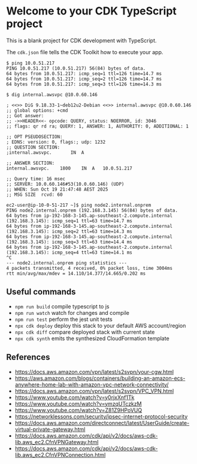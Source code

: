 # Welcome to your CDK TypeScript project

This is a blank project for CDK development with TypeScript.

The `cdk.json` file tells the CDK Toolkit how to execute your app.

```text
$ ping 10.0.51.217
PING 10.0.51.217 (10.0.51.217) 56(84) bytes of data.
64 bytes from 10.0.51.217: icmp_seq=1 ttl=126 time=14.7 ms
64 bytes from 10.0.51.217: icmp_seq=2 ttl=126 time=14.7 ms
64 bytes from 10.0.51.217: icmp_seq=3 ttl=126 time=14.3 ms
```

```text
$ dig internal.awsvpc @10.0.60.146

; <<>> DiG 9.18.33-1~deb12u2-Debian <<>> internal.awsvpc @10.0.60.146
;; global options: +cmd
;; Got answer:
;; ->>HEADER<<- opcode: QUERY, status: NOERROR, id: 3046
;; flags: qr rd ra; QUERY: 1, ANSWER: 1, AUTHORITY: 0, ADDITIONAL: 1

;; OPT PSEUDOSECTION:
; EDNS: version: 0, flags:; udp: 1232
;; QUESTION SECTION:
;internal.awsvpc.		IN	A

;; ANSWER SECTION:
internal.awsvpc.	1800	IN	A	10.0.51.217

;; Query time: 16 msec
;; SERVER: 10.0.60.146#53(10.0.60.146) (UDP)
;; WHEN: Sun Oct 19 21:47:48 AEST 2025
;; MSG SIZE  rcvd: 60
```

```text
ec2-user@ip-10-0-51-217 ~]$ ping node2.internal.onprem
PING node2.internal.onprem (192.168.3.145) 56(84) bytes of data.
64 bytes from ip-192-168-3-145.ap-southeast-2.compute.internal (192.168.3.145): icmp_seq=1 ttl=63 time=14.7 ms
64 bytes from ip-192-168-3-145.ap-southeast-2.compute.internal (192.168.3.145): icmp_seq=2 ttl=63 time=14.3 ms
64 bytes from ip-192-168-3-145.ap-southeast-2.compute.internal (192.168.3.145): icmp_seq=3 ttl=63 time=14.4 ms
64 bytes from ip-192-168-3-145.ap-southeast-2.compute.internal (192.168.3.145): icmp_seq=4 ttl=63 time=14.1 ms
^C
--- node2.internal.onprem ping statistics ---
4 packets transmitted, 4 received, 0% packet loss, time 3004ms
rtt min/avg/max/mdev = 14.110/14.377/14.665/0.202 ms
```

## Useful commands

* `npm run build`   compile typescript to js
* `npm run watch`   watch for changes and compile
* `npm run test`    perform the jest unit tests
* `npx cdk deploy`  deploy this stack to your default AWS account/region
* `npx cdk diff`    compare deployed stack with current state
* `npx cdk synth`   emits the synthesized CloudFormation template

## References

* <https://docs.aws.amazon.com/vpn/latest/s2svpn/your-cgw.html>
* <https://aws.amazon.com/blogs/containers/building-an-amazon-ecs-anywhere-home-lab-with-amazon-vpc-network-connectivity/>
* <https://docs.aws.amazon.com/vpn/latest/s2svpn/VPC_VPN.html>
* <https://www.youtube.com/watch?v=y0rjxXnf1Tk>
* <https://www.youtube.com/watch?v=ymzqUTczkzM>
* <https://www.youtube.com/watch?v=Z81Z9HPoVUQ>
* <https://networklessons.com/security/ipsec-internet-protocol-security>
* <https://docs.aws.amazon.com/directconnect/latest/UserGuide/create-virtual-private-gateway.html>
* <https://docs.aws.amazon.com/cdk/api/v2/docs/aws-cdk-lib.aws_ec2.CfnVPNGateway.html>
* <https://docs.aws.amazon.com/cdk/api/v2/docs/aws-cdk-lib.aws_ec2.CfnVPNConnection.html>

